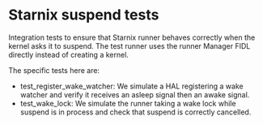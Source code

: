 # Starnix suspend tests

Integration tests to ensure that Starnix runner behaves correctly when the kernel asks it to
suspend. The test runner uses the runner Manager FIDL directly instead of creating a kernel.

The specific tests here are:

- test_register_wake_watcher: We simulate a HAL registering a wake watcher and verify it
  receives an asleep signal then an awake signal.
- test_wake_lock: We simulate the runner taking a wake lock while suspend is in process and
  check that suspend is correctly cancelled.
